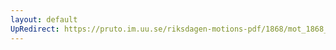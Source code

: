 ```yaml
---
layout: default
UpRedirect: https://pruto.im.uu.se/riksdagen-motions-pdf/1868/mot_1868__ak__194/mot_1868__ak__194-001.pdf
---
```

